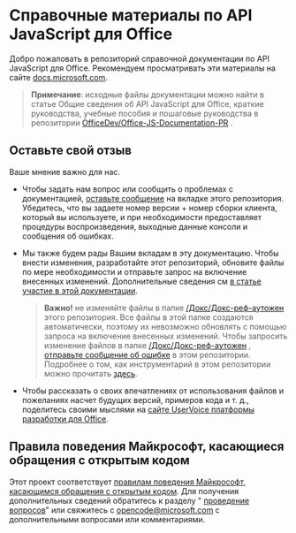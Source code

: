 # <a name="office-javascript-api-reference"></a>Справочные материалы по API JavaScript для Office

Добро пожаловать в репозиторий справочной документации по API JavaScript для Office. Рекомендуем просматривать эти материалы на сайте [docs.microsoft.com](https://docs.microsoft.com/javascript/api/overview/office).

> **Примечание**: исходные файлы документации можно найти в статье Общие сведения об API JavaScript для Office, краткие руководства, учебные пособия и пошаговые руководства в репозитории [OfficeDev/Office-JS-Documentation-PR](https://github.com/OfficeDev/office-js-docs-pr) .

## <a name="give-us-your-feedback"></a>Оставьте свой отзыв

Ваше мнение важно для нас.

* Чтобы задать нам вопрос или сообщить о проблемах с документацией, [оставьте сообщение](https://github.com/OfficeDev/office-js-docs-reference/issues) на вкладке этого репозитория. Убедитесь, что вы задаете номер версии + номер сборки клиента, который вы используете, и при необходимости предоставляет процедуры воспроизведения, выходные данные консоли и сообщения об ошибках.

* Мы также будем рады Вашим вкладам в эту документацию. Чтобы внести изменения, разработайте этот репозиторий, обновите файлы по мере необходимости и отправьте запрос на включение внесенных изменений. Дополнительные сведения см [в статье участие в этой документации](Contributing.md).

    > **Важно!** не изменяйте файлы в папке [/Докс/Докс-реф-аутожен](https://github.com/OfficeDev/office-js-docs-reference/tree/master/docs/docs-ref-autogen) этого репозитория. Все файлы в этой папке создаются автоматически, поэтому их невозможно обновлять с помощью запроса на включение внесенных изменений. Чтобы запросить изменение файлов в папке [/Докс/Докс-реф-аутожен](https://github.com/OfficeDev/office-js-docs-reference/tree/master/docs/docs-ref-autogen) , [отправьте сообщение об ошибке](https://github.com/OfficeDev/office-js-docs-reference/issues) в этом репозитории. Подробнее о том, как инструментарий в этом репозитории можно прочитать [здесь](https://github.com/OfficeDev/office-js-docs-reference/blob/master/DocumentationToolingNotes.md).

* Чтобы рассказать о своих впечатлениях от использования файлов и пожеланиях насчет будущих версий, примеров кода и т. д., поделитесь своими мыслями на [сайте UserVoice платформы разработки для Office](https://officespdev.uservoice.com/).

## <a name="microsoft-open-source-code-of-conduct"></a>Правила поведения Майкрософт, касающиеся обращения с открытым кодом

Этот проект соответствует [правилам поведения Майкрософт, касающимся обращения с открытым кодом](https://opensource.microsoft.com/codeofconduct/).
Для получения дополнительных сведений обратитесь к разделу " [проведение вопросов](https://opensource.microsoft.com/codeofconduct/faq/)" или свяжитесь с [opencode@microsoft.com](mailto:opencode@microsoft.com) с дополнительными вопросами или комментариями.
